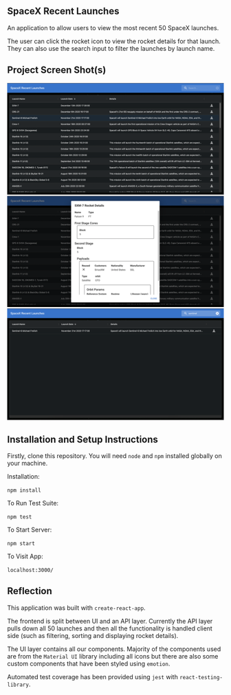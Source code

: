 ## SpaceX Recent Launches

An application to allow users to view the most recent 50 SpaceX launches.

The user can click the rocket icon to view the rocket details for that launch. They can also use the search input to filter the launches by launch name.

## Project Screen Shot(s)

![Screenshot](screenshots/latest_launches.png)
![Screenshot](screenshots/rocket_details.png)
![Screenshot](screenshots/search_launch.png)

## Installation and Setup Instructions

Firstly, clone this repository. You will need `node` and `npm` installed globally on your machine.

Installation:

`npm install`

To Run Test Suite:

`npm test`

To Start Server:

`npm start`

To Visit App:

`localhost:3000/`

## Reflection

This application was built with `create-react-app`.

The frontend is split between UI and an API layer. Currently the API layer pulls down all 50 launches and then all the functionality is handled client side (such as filtering, sorting and displaying rocket details).

The UI layer contains all our components. Majority of the components used are from the `Material UI` library including all icons but there are also some custom components that have been styled using `emotion`.

Automated test coverage has been provided using `jest` with `react-testing-library`.
